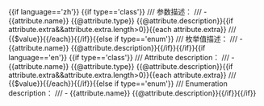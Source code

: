 {{if language=='zh'}}
{{if type=='class'}}  /// 参数描述：
  /// - {{attribute.name}} {{@attribute.type}} {{@attribute.description}}{{if attribute.extra&&attribute.extra.length>0}}{{each attribute.extra}}
  /// {{$value}}{{/each}}{{/if}}{{else if type=='enum'}}  /// 枚举值描述：
  /// - {{attribute.name}} {{@attribute.description}}{{/if}}{{/if}}{{if language=='en'}}
{{if type=='class'}}  /// Attribute description：
  /// - {{attribute.name}} {{@attribute.type}} {{@attribute.description}}{{if attribute.extra&&attribute.extra.length>0}}{{each attribute.extra}}
  /// {{$value}}{{/each}}{{/if}}{{else if type=='enum'}}  /// Enumeration description：
  /// - {{attribute.name}} {{@attribute.description}}{{/if}}{{/if}}
